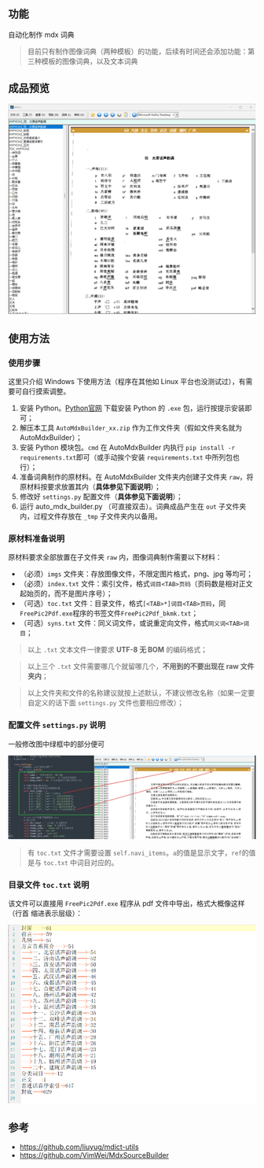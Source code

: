 ## 功能
自动化制作 mdx 词典

> 目前只有制作图像词典（两种模板）的功能，后续有时间还会添加功能：第三种模板的图像词典，以及文本词典

## 成品预览
![img](https://github.com/Litles/AutoMdxBuilder/blob/main/images/MDict_SsKrKKq8A2.gif)

## 使用方法

### 使用步骤

这里只介绍 Windows 下使用方法（程序在其他如 Linux 平台也没测试过），有需要可自行摸索调整。

1. 安装 Python。[Python官网](https://www.python.org) 下载安装 Python 的 `.exe` 包，运行按提示安装即可；
2. 解压本工具 `AutoMdxBuilder_xx.zip` 作为工作文件夹（假如文件夹名就为 AutoMdxBuilder）；
3. 安装 Python 模块包。`cmd` 在 AutoMdxBuilder 内执行 `pip install -r requirements.txt`即可（或手动挨个安装 `requirements.txt` 中所列包也行）；
4. 准备词典制作的原材料。在 AutoMdxBuilder 文件夹内创建子文件夹 `raw`，将原材料按要求放置其内（**具体参见下面说明**）；
5. 修改好 `settings.py` 配置文件（**具体参见下面说明**）；
6. 运行 auto_mdx_builder.py （可直接双击）。词典成品产生在 `out` 子文件夹内，过程文件存放在 `_tmp` 子文件夹内以备用。

### 原材料准备说明

原材料要求全部放置在子文件夹 `raw` 内，图像词典制作需要以下材料：

* （必须）`imgs` 文件夹：存放图像文件，不限定图片格式，png、jpg 等均可；
* （必须）`index.txt` 文件：索引文件，格式`词目<TAB>页码`（页码数是相对正文起始页的，而不是图片序号）；
* （可选）`toc.txt` 文件：目录文件，格式`[<TAB>*]词目<TAB>页码`，同`FreePic2Pdf.exe`程序的书签文件`FreePic2Pdf_bkmk.txt`；
* （可选）`syns.txt` 文件：同义词文件，或说重定向文件，格式`同义词<TAB>词目`；

> 以上 `.txt` 文本文件一律要求 **UTF-8 无 BOM** 的编码格式；

> 以上三个 `.txt` 文件需要哪几个就留哪几个，**不用到的不要出现在 raw 文件夹内**；

> 以上文件夹和文件的名称建议就按上述默认，不建议修改名称（如果一定要自定义的话下面 `settings.py` 文件也要相应修改）；

### 配置文件 `settings.py` 说明

一般修改图中绿框中的部分便可

![img](https://github.com/Litles/AutoMdxBuilder/blob/main/images/sublime_text_k4SnaNJMle.png)

> 有 `toc.txt` 文件才需要设置 `self.navi_items`。`a`的值是显示文字，`ref`的值是与 `toc.txt` 中词目对应的。

### 目录文件 `toc.txt` 说明

该文件可以直接用 `FreePic2Pdf.exe` 程序从 pdf 文件中导出，格式大概像这样（行首 <TAB> 缩进表示层级）：

![img](https://github.com/Litles/AutoMdxBuilder/blob/main/images/Notepad3_3vrpaponyk.png)

## 参考

+ https://github.com/liuyug/mdict-utils
+ https://github.com/VimWei/MdxSourceBuilder
